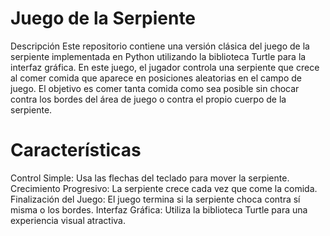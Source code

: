 # Juego de la Serpiente
Descripción
Este repositorio contiene una versión clásica del juego de la serpiente implementada en Python utilizando la biblioteca Turtle para la interfaz gráfica. En este juego, el jugador controla
una serpiente que crece al comer comida que aparece en posiciones aleatorias en el campo de juego. El objetivo es comer tanta comida como sea posible sin chocar contra los bordes del área 
de juego o contra el propio cuerpo de la serpiente.

# Características
Control Simple: Usa las flechas del teclado para mover la serpiente.
Crecimiento Progresivo: La serpiente crece cada vez que come la comida.
Finalización del Juego: El juego termina si la serpiente choca contra sí misma o los bordes.
Interfaz Gráfica: Utiliza la biblioteca Turtle para una experiencia visual atractiva.
